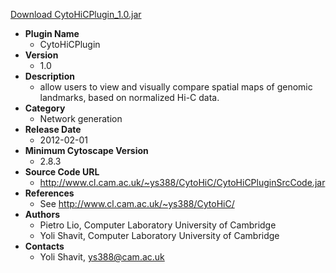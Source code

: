 <a href="CytoHiCPlugin_1.0.jar">Download CytoHiCPlugin_1.0.jar</a>

* __Plugin Name__
  * CytoHiCPlugin
* __Version__
  * 1.0
* __Description__
  * allow users to view and visually compare spatial maps of genomic landmarks, based on normalized Hi-C data.
* __Category__
  * Network generation
* __Release Date__
  * 2012-02-01
* __Minimum Cytoscape Version__
  * 2.8.3
* __Source Code URL__
  * http://www.cl.cam.ac.uk/~ys388/CytoHiC/CytoHiCPluginSrcCode.jar
* __References__
  * See http://www.cl.cam.ac.uk/~ys388/CytoHiC/
* __Authors__
  *  Pietro Lio,  Computer Laboratory University of Cambridge
  * Yoli Shavit,   Computer Laboratory University of Cambridge
* __Contacts__
  * Yoli Shavit, ys388@cam.ac.uk

